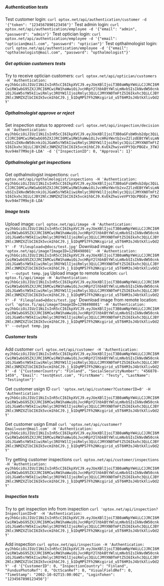 ##### Authentication tests

Test customer login: `curl optox.net/api/authentication/customer -d '{"token": "1234567890123456"}'`
Test admin login: `curl optox.net/api/authentication/employee -d '{"email": "admin", "password": "admin"}'`
Test optician login: `curl optox.net/api/authentication/employee -d '{"email": "optician@mail.com", "password": "optician"}'`
Test opthalmologist login: `curl optox.net/api/authentication/employee -d '{"email": "opthalmologist@mail.com", "password": "opthalmologist"}'`

##### Get optician customers tests

Try to receive optician customers: `curl optox.net/api/optician/customers -H 'Authentication: eyJhbGciOiJIUzI1NiIsInR5cCI6IkpXVCJ9.eyJUeXBlIjoiT3B0aWNpYW4iLCJJRCI6MCwiRW1wbG95ZXJJRCI6MCwiRW1haWwiOiJvcHRpY2lhbkBtYWlsLmNvbSIsIkNvdW50cnkiOiJGaW5sYW5kIiwiRmlyc3ROYW1lIjoiRmlyc3QiLCJMYXN0TmFtZSI6Ikxhc3QiLCJBY2Nlc3NMZXZlbCI6Ik5vcm1hbCJ9.j_b1DqMPS7Fh2NKcgirid_u5T6HM3sJ4btkXlivOd2Y'`

##### Opthalmologist approve or reject

Set inspection status to approved: `curl optox.net/api/inspection/decision -H 'Authentication: eyJhbGciOiJIUzI1NiIsInR5cCI6IkpXVCJ9.eyJUeXBlIjoiT3B0aGFsbW9sb2dpc3QiLCJJRCI6MCwiRW1wbG95ZXJJRCI6MCwiRW1haWwiOiJvcHRoYWxtb2xvZ2lzdEBtYWlsLmNvbSIsIkNvdW50cnkiOiJGaW5sYW5kIiwiRmlyc3ROYW1lIjoiRmlyc3QiLCJMYXN0TmFtZSI6Ikxhc3QiLCJBY2Nlc3NMZXZlbCI6Ik5vcm1hbCJ9.KvEkZhwiveVPY3QcPBGEv_3TWJ9uv94m77M9oj8-LDA' -d '{"InspectionID": 0, "Approval": 1}'`

##### Opthalmologist get inspections

Get opthalmologist inspections: `curl optox.net/api/opthalmologist/inspections -H 'Authentication: eyJhbGciOiJIUzI1NiIsInR5cCI6IkpXVCJ9.eyJUeXBlIjoiT3B0aGFsbW9sb2dpc3QiLCJJRCI6MCwiRW1wbG95ZXJJRCI6MCwiRW1haWwiOiJvcHRoYWxtb2xvZ2lzdEBtYWlsLmNvbSIsIkNvdW50cnkiOiJGaW5sYW5kIiwiRmlyc3ROYW1lIjoiRmlyc3QiLCJMYXN0TmFtZSI6Ikxhc3QiLCJBY2Nlc3NMZXZlbCI6Ik5vcm1hbCJ9.KvEkZhwiveVPY3QcPBGEv_3TWJ9uv94m77M9oj8-LDA'`

##### Image tests

Upload image: `curl optox.net/api/image -H 'Authentication: eyJhbGciOiJIUzI1NiIsInR5cCI6IkpXVCJ9.eyJUeXBlIjoiT3B0aWNpYW4iLCJJRCI6MCwiRW1wbG95ZXJJRCI6MCwiRW1haWwiOiJvcHRpY2lhbkBtYWlsLmNvbSIsIkNvdW50cnkiOiJGaW5sYW5kIiwiRmlyc3ROYW1lIjoiRmlyc3QiLCJMYXN0TmFtZSI6Ikxhc3QiLCJBY2Nlc3NMZXZlbCI6Ik5vcm1hbCJ9.j_b1DqMPS7Fh2NKcgirid_u5T6HM3sJ4btkXlivOd2Y' -F 'Fileupload=@docs/test.jpg'`
Download image: `curl 'optox.net/api/image?ImageID=1298498081' -H 'Authentication: eyJhbGciOiJIUzI1NiIsInR5cCI6IkpXVCJ9.eyJUeXBlIjoiT3B0aWNpYW4iLCJJRCI6MCwiRW1wbG95ZXJJRCI6MCwiRW1haWwiOiJvcHRpY2lhbkBtYWlsLmNvbSIsIkNvdW50cnkiOiJGaW5sYW5kIiwiRmlyc3ROYW1lIjoiRmlyc3QiLCJMYXN0TmFtZSI6Ikxhc3QiLCJBY2Nlc3NMZXZlbCI6Ik5vcm1hbCJ9.j_b1DqMPS7Fh2NKcgirid_u5T6HM3sJ4btkXlivOd2Y' --output temp.jpg`
Upload image to remote location: `curl optox.fi/api/image -H 'Authentication: eyJhbGciOiJIUzI1NiIsInR5cCI6IkpXVCJ9.eyJUeXBlIjoiT3B0aWNpYW4iLCJJRCI6MCwiRW1wbG95ZXJJRCI6MCwiRW1haWwiOiJvcHRpY2lhbkBtYWlsLmNvbSIsIkNvdW50cnkiOiJGaW5sYW5kIiwiRmlyc3ROYW1lIjoiRmlyc3QiLCJMYXN0TmFtZSI6Ikxhc3QiLCJBY2Nlc3NMZXZlbCI6Ik5vcm1hbCJ9.j_b1DqMPS7Fh2NKcgirid_u5T6HM3sJ4btkXlivOd2Y' -F 'Fileupload=@docs/test.jpg'`
Download image from remote location: `curl 'optox.fi/api/image?ImageID=1298498081' -H 'Authentication: eyJhbGciOiJIUzI1NiIsInR5cCI6IkpXVCJ9.eyJUeXBlIjoiT3B0aWNpYW4iLCJJRCI6MCwiRW1wbG95ZXJJRCI6MCwiRW1haWwiOiJvcHRpY2lhbkBtYWlsLmNvbSIsIkNvdW50cnkiOiJGaW5sYW5kIiwiRmlyc3ROYW1lIjoiRmlyc3QiLCJMYXN0TmFtZSI6Ikxhc3QiLCJBY2Nlc3NMZXZlbCI6Ik5vcm1hbCJ9.j_b1DqMPS7Fh2NKcgirid_u5T6HM3sJ4btkXlivOd2Y' --output temp.jpg`

##### Customer tests

Add customer `curl optox.net/api/customer -H 'Authentication: eyJhbGciOiJIUzI1NiIsInR5cCI6IkpXVCJ9.eyJUeXBlIjoiT3B0aWNpYW4iLCJJRCI6MCwiRW1wbG95ZXJJRCI6MCwiRW1haWwiOiJvcHRpY2lhbkBtYWlsLmNvbSIsIkNvdW50cnkiOiJGaW5sYW5kIiwiRmlyc3ROYW1lIjoiRmlyc3QiLCJMYXN0TmFtZSI6Ikxhc3QiLCJBY2Nlc3NMZXZlbCI6Ik5vcm1hbCJ9.j_b1DqMPS7Fh2NKcgirid_u5T6HM3sJ4btkXlivOd2Y' -d '{"CustomerCountry": "Finland", "SocialSecurityNumber": "456878-1459", "Email": "test@test.com", "FirstName": "Testy", "LastName": "Testington"}'`

Get customer usign ID `curl 'optox.net/api/customer?CustomerID=0' -H 'Authentication: eyJhbGciOiJIUzI1NiIsInR5cCI6IkpXVCJ9.eyJUeXBlIjoiT3B0aWNpYW4iLCJJRCI6MCwiRW1wbG95ZXJJRCI6MCwiRW1haWwiOiJvcHRpY2lhbkBtYWlsLmNvbSIsIkNvdW50cnkiOiJGaW5sYW5kIiwiRmlyc3ROYW1lIjoiRmlyc3QiLCJMYXN0TmFtZSI6Ikxhc3QiLCJBY2Nlc3NMZXZlbCI6Ik5vcm1hbCJ9.j_b1DqMPS7Fh2NKcgirid_u5T6HM3sJ4btkXlivOd2Y'`

Get customer usign Email `curl 'optox.net/api/customer?Email=user@mail.com' -H 'Authentication: eyJhbGciOiJIUzI1NiIsInR5cCI6IkpXVCJ9.eyJUeXBlIjoiT3B0aWNpYW4iLCJJRCI6MCwiRW1wbG95ZXJJRCI6MCwiRW1haWwiOiJvcHRpY2lhbkBtYWlsLmNvbSIsIkNvdW50cnkiOiJGaW5sYW5kIiwiRmlyc3ROYW1lIjoiRmlyc3QiLCJMYXN0TmFtZSI6Ikxhc3QiLCJBY2Nlc3NMZXZlbCI6Ik5vcm1hbCJ9.j_b1DqMPS7Fh2NKcgirid_u5T6HM3sJ4btkXlivOd2Y'`

Try getting customer inspections `curl optox.net/api/customer/inspections -H 'Authentication: eyJhbGciOiJIUzI1NiIsInR5cCI6IkpXVCJ9.eyJUeXBlIjoiT3B0aWNpYW4iLCJJRCI6MCwiRW1wbG95ZXJJRCI6MCwiRW1haWwiOiJvcHRpY2lhbkBtYWlsLmNvbSIsIkNvdW50cnkiOiJGaW5sYW5kIiwiRmlyc3ROYW1lIjoiRmlyc3QiLCJMYXN0TmFtZSI6Ikxhc3QiLCJBY2Nlc3NMZXZlbCI6Ik5vcm1hbCJ9.j_b1DqMPS7Fh2NKcgirid_u5T6HM3sJ4btkXlivOd2Y'`

##### Inspection tests

Try to get inspection info from inspection `curl 'optox.net/api/inspection?InspectionID=0' -H 'Authentication: eyJhbGciOiJIUzI1NiIsInR5cCI6IkpXVCJ9.eyJUeXBlIjoiT3B0aWNpYW4iLCJJRCI6MCwiRW1wbG95ZXJJRCI6MCwiRW1haWwiOiJvcHRpY2lhbkBtYWlsLmNvbSIsIkNvdW50cnkiOiJGaW5sYW5kIiwiRmlyc3ROYW1lIjoiRmlyc3QiLCJMYXN0TmFtZSI6Ikxhc3QiLCJBY2Nlc3NMZXZlbCI6Ik5vcm1hbCJ9.j_b1DqMPS7Fh2NKcgirid_u5T6HM3sJ4btkXlivOd2Y'`

Add inspection `curl optox.net/api/inspection -H 'Authentication: eyJhbGciOiJIUzI1NiIsInR5cCI6IkpXVCJ9.eyJUeXBlIjoiT3B0aWNpYW4iLCJJRCI6MCwiRW1wbG95ZXJJRCI6MCwiRW1haWwiOiJvcHRpY2lhbkBtYWlsLmNvbSIsIkNvdW50cnkiOiJGaW5sYW5kIiwiRmlyc3ROYW1lIjoiRmlyc3QiLCJMYXN0TmFtZSI6Ikxhc3QiLCJBY2Nlc3NMZXZlbCI6Ik5vcm1hbCJ9.j_b1DqMPS7Fh2NKcgirid_u5T6HM3sJ4btkXlivOd2Y' -d '{"CustomerID": 0, "InspectionCountry": "Finland", "FundusPhotoRef": 0, "OctScanRef": 0, "VisualFieldRef": 0, "TimeStamp": "2002-10-02T15:00:00Z", "LoginToken": "1234567890123456"}'`
